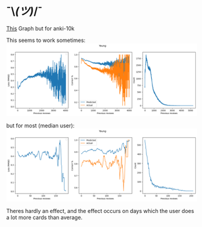 # ¯\\_(ツ)_/¯

[This](https://github.com/Luc-Mcgrady/Anki-Search-Stats-Extended/pull/25) Graph but for anki-10k

This seems to work sometimes:
![alt text](image.png)

but for most (median user):
![alt text](image-1.png)

Theres hardly an effect, and the effect occurs on days which the user does a lot more cards than average.